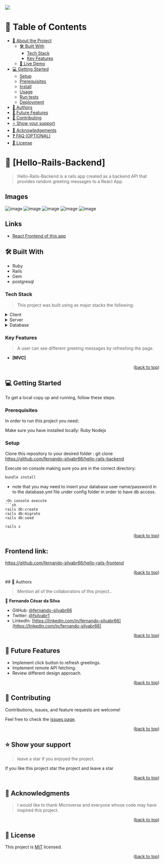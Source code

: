 <a name="readme-top"></a>

![](https://img.shields.io/badge/Microverse-blueviolet)

# 📗 Table of Contents

- [📖 About the Project](#about-project)
  - [🛠 Built With](#built-with)
    - [Tech Stack](#tech-stack)
    - [Key Features](#key-features)
  - [🚀 Live Demo](#live-demo)
- [💻 Getting Started](#getting-started)
  - [Setup](#setup)
  - [Prerequisites](#prerequisites)
  - [Install](#install)
  - [Usage](#usage)
  - [Run tests](#run-tests)
  - [Deployment](#triangular_flag_on_post-deployment)
- [👥 Authors](#authors)
- [🔭 Future Features](#future-features)
- [🤝 Contributing](#contributing)
- [⭐️ Show your support](#support)
- [🙏 Acknowledgements](#acknowledgements)
- [❓ FAQ (OPTIONAL)](#faq)
- [📝 License](#license)

# 📖 [Hello-Rails-Backend] <a name="about-project"></a>

> Hello-Rails-Backend is a rails app created as a backend API that provides random greeting messages to a React App.

## Images

![image](https://user-images.githubusercontent.com/77974883/215293463-bd739c86-c853-4bc1-a9df-b352547fef0f.png)
![image](https://user-images.githubusercontent.com/77974883/215293482-b9ad68c7-1163-4dcd-8710-0491e59ceee2.png)
![image](https://user-images.githubusercontent.com/77974883/215293491-c5676aad-9583-4bb7-80cc-2f8148839ffe.png)
![image](https://user-images.githubusercontent.com/77974883/215293503-c9e2741a-e649-431d-b0e0-69f8ce76dae2.png)
![image](https://user-images.githubusercontent.com/77974883/215293527-fbebad4b-26c7-4ab5-b9ef-a8d54124ba2b.png)

## Links

- [React Frontend of this app](https://github.com/fernando-silvabr66/hello-rails-frontend)

## 🛠 Built With <a name="built-with"></a>

- Ruby
- Rails
- Gem
- postgresql

### Tech Stack <a name="tech-stack"></a>

> This project was built using as major stacks the following:

<details>
  <summary>Client</summary>
  <ul>
    <li><a href="https://reactjs.org/">React.js</a></li>
  </ul>
</details>

<details>
  <summary>Server</summary>
  <ul>
    <li><a href="https://expressjs.com/">Express.js</a></li>
  </ul>
</details>

<details>
  <summary>Database</summary>
  <ul>
    <li><a href="https://www.postgresql.org/">PostgreSQL</a></li>
  </ul>
</details>

### Key Features <a name="key-features"></a>

> A user can see different greeting messages by refreshing the page.

- **[MVC]**

<p align="right">(<a href="#readme-top">back to top</a>)</p>

## 💻 Getting Started <a name="getting-started"></a>

To get a local copy up and running, follow these steps.

### Prerequisites

In order to run this project you need:

Make sure you have installed locally:
Ruby 
Nodejs

### Setup

Clone this repository to your desired folder : git clone https://github.com/fernando-silvabr66/hello-rails-backend

Execute on console making sure you are in the correct directory:
```sh
bundle install
```

- note that you may need to insert your database user name/password in to the database.yml file under config folder in order to have db access.

```
-On console execute
```sh
rails db:create
rails db:migrate
rails db:seed

rails s
```
<p align="right">(<a href="#readme-top">back to top</a>)</p>

## Frontend link:

https://github.com/fernando-silvabr66/hello-rails-frontend


<p align="right">(<a href="#readme-top">back to top</a>)</p>
## 👥 Authors <a name="authors"></a>

> Mention all of the collaborators of this project..

👤 **Fernando César da Silva**

- GitHub: [@fernando-silvabr66](https://github.com/fernando-silvabr66)
- Twitter: [@fsilvabr1](https://twitter.com/fsilvabr1)
- LinkedIn: [https://linkedin.com/in/fernando-silvabr66](https://linkedin.com/in/fernando-silvabr66) 

<p align="right">(<a href="#readme-top">back to top</a>)</p>

## 🔭 Future Features <a name="future-features"></a>

- Implement click button to refresh greetings.
- Implement remote API fetching.
- Review different design approach.

<p align="right">(<a href="#readme-top">back to top</a>)</p>

## 🤝 Contributing <a name="contributing"></a>

Contributions, issues, and feature requests are welcome!

Feel free to check the [issues page](https://github.com/fernando-silvabr66/hello-rails-backend/issues).

<p align="right">(<a href="#readme-top">back to top</a>)</p>


## ⭐️ Show your support <a name="support"></a>

> leave a star if you enjoyed the project.

If you like this project star the project and leave a star

<p align="right">(<a href="#readme-top">back to top</a>)</p>

## 🙏 Acknowledgments <a name="acknowledgements"></a>

> I would like to thank Microverse and everyone whose code may have inspired this project.

<p align="right">(<a href="#readme-top">back to top</a>)</p>

## 📝 License <a name="license"></a>

This project is [MIT](./LICENSE) licensed.

<p align="right">(<a href="#readme-top">back to top</a>)</p>
